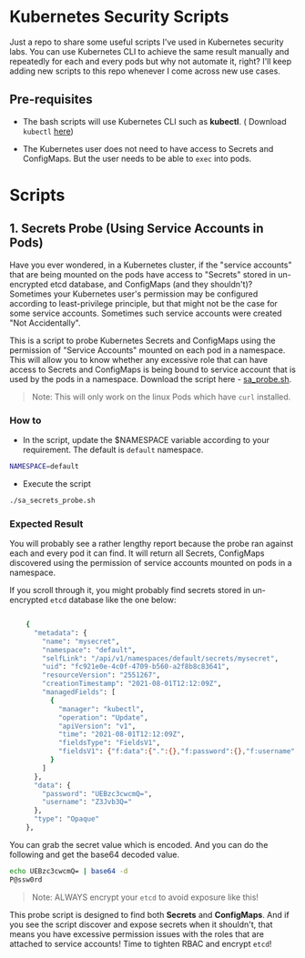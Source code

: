 # Kubernetes Security Scripts

Just a repo to share some useful scripts I've used in Kubernetes security labs. You can use Kubernetes CLI to achieve the same result manually and repeatedly for each and every pods but why not automate it, right? I'll keep adding new scripts to this repo whenever I come across new use cases.

## Pre-requisites
- The bash scripts will use Kubernetes CLI such as **kubectl**. ( Download `kubectl` [here](https://kubernetes.io/docs/tasks/tools/))

- The Kubernetes user does not need to have access to Secrets and ConfigMaps. But the user needs to be able to `exec` into pods. 

# Scripts 

## 1. Secrets Probe (Using Service Accounts in Pods) 

Have you ever wondered, in a Kubernetes cluster, if the "service accounts" that are being mounted on the pods have access to "Secrets" stored in un-encrypted etcd database, and ConfigMaps (and they shouldn't)? Sometimes your Kubernetes user's permission may be configured according to least-privilege principle, but that might not be the case for some service accounts. Sometimes such service accounts were created "Not Accidentally".

This is a script to probe Kubernetes Secrets and ConfigMaps using the permission of "Service Accounts" mounted on each pod in a namespace. This will allow you to know whether any excessive role that can have access to Secrets and ConfigMaps is being bound to service account that is used by the pods in a namespace. Download the script here - [sa_probe.sh](scripts/sa_probe.sh).

> Note: This will only work on the linux Pods which have `curl` installed.

### How to 

- In the script, update the $NAMESPACE variable according to your requirement. The default is `default` namespace. 

```bash
NAMESPACE=default
```

- Execute the script

```bash
./sa_secrets_probe.sh
```

### Expected Result

You will probably see a rather lengthy report because the probe ran against each and every pod it can find. It will return all Secrets, ConfigMaps discovered using the permission of service accounts mounted on pods in a namespace. 

If you scroll through it, you might probably find secrets stored in un-encrypted `etcd` database like the one below:

```bash

    {
      "metadata": {
        "name": "mysecret",
        "namespace": "default",
        "selfLink": "/api/v1/namespaces/default/secrets/mysecret",
        "uid": "fc921e0e-4c0f-4709-b560-a2f8b8c83641",
        "resourceVersion": "2551267",
        "creationTimestamp": "2021-08-01T12:12:09Z",
        "managedFields": [
          {
            "manager": "kubectl",
            "operation": "Update",
            "apiVersion": "v1",
            "time": "2021-08-01T12:12:09Z",
            "fieldsType": "FieldsV1",
            "fieldsV1": {"f:data":{".":{},"f:password":{},"f:username":{}},"f:type":{}}
          }
        ]
      },
      "data": {
        "password": "UEBzc3cwcmQ=",
        "username": "Z3Jvb3Q="
      },
      "type": "Opaque"
    },


```

You can grab the secret value which is encoded. And you can do the following and get the base64 decoded value.

```bash
echo UEBzc3cwcmQ= | base64 -d
P@ssw0rd
```

> Note: ALWAYS encrypt your `etcd` to avoid exposure like this!

This probe script is designed to find both **Secrets** and **ConfigMaps**. And if you see the script discover and expose secrets when it shouldn't, that means you have excessive permission issues with the roles that are attached to service accounts! Time to tighten RBAC and encrypt `etcd`!


